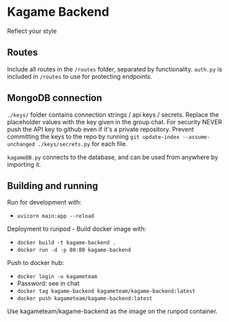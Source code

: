 # Kagame Backend
Reflect your style

## Routes
Include all routes in the `/routes` folder, separated by functionality. `auth.py` is included in `/routes` to use for protecting endpoints.

## MongoDB connection
`./keys/` folder contains connection strings / api keys / secrets. Replace the placeholder values with the key given in the group chat. For security NEVER push the API key to github even if it's a private repository. Prevent committing the keys to the repo by running `git update-index --assume-unchanged ./keys/secrets.py` for each file.

`kagameDB.py` connects to the database, and can be used from anywhere by importing it.

## Building and running
Run for development with:
- `uvicorn main:app --reload`

Deployment to runpod - Build docker image with:
- `docker build -t kagame-backend .`
- `docker run -d -p 80:80 kagame-backend`

Push to docker hub:
- `docker login -u kagameteam`
- Password: see in chat
- `docker tag kagame-backend kagameteam/kagame-backend:latest`
- `docker push kagameteam/kagame-backend:latest`

Use kagameteam/kagame-backend as the image on the runpod container.
